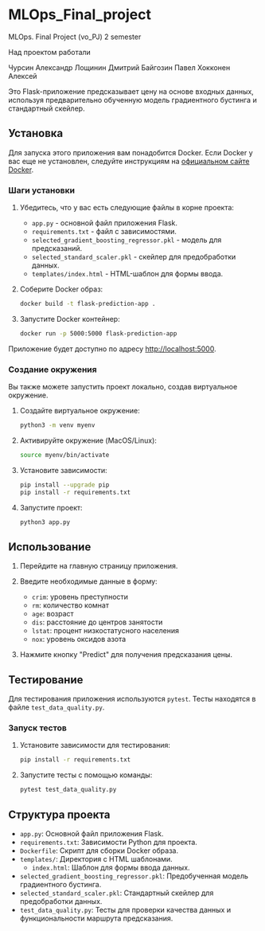 # MLOps_Final_project

MLOps. Final Project (vo_PJ) 2 semester

Над проектом работали

Чурсин Александр
Лощинин Дмитрий
Байгозин Павел
Хокконен Алексей


Это Flask-приложение предсказывает цену на основе входных данных, используя предварительно обученную модель градиентного бустинга и стандартный скейлер.

## Установка

Для запуска этого приложения вам понадобится Docker. Если Docker у вас еще не установлен, следуйте инструкциям на [официальном сайте Docker](https://docs.docker.com/get-docker/).

### Шаги установки


1. Убедитесь, что у вас есть следующие файлы в корне проекта:
    - `app.py` - основной файл приложения Flask.
    - `requirements.txt` - файл с зависимостями.
    - `selected_gradient_boosting_regressor.pkl` - модель для предсказаний.
    - `selected_standard_scaler.pkl` - скейлер для предобработки данных.
    - `templates/index.html` - HTML-шаблон для формы ввода.

2. Соберите Docker образ:

    ```sh
    docker build -t flask-prediction-app .
    ```

3. Запустите Docker контейнер:

    ```sh
    docker run -p 5000:5000 flask-prediction-app
    ```

Приложение будет доступно по адресу [http://localhost:5000](http://localhost:5000).

### Создание окружения

Вы также можете запустить проект локально, создав виртуальное окружение.

1. Создайте виртуальное окружение:

    ```sh
    python3 -m venv myenv
    ```

2. Активируйте окружение (MacOS/Linux):

    ```sh
    source myenv/bin/activate
    ```

3. Установите зависимости:

    ```sh
    pip install --upgrade pip
    pip install -r requirements.txt
    ```

4. Запустите проект:

    ```sh
    python3 app.py
    ```

## Использование

1. Перейдите на главную страницу приложения.
2. Введите необходимые данные в форму:
    - `crim`: уровень преступности
    - `rm`: количество комнат
    - `age`: возраст
    - `dis`: расстояние до центров занятости
    - `lstat`: процент низкостатусного населения
    - `nox`: уровень оксидов азота

3. Нажмите кнопку "Predict" для получения предсказания цены.

## Тестирование

Для тестирования приложения используются `pytest`. Тесты находятся в файле `test_data_quality.py`.

### Запуск тестов

1. Установите зависимости для тестирования:

    ```sh
    pip install -r requirements.txt
    ```

2. Запустите тесты с помощью команды:

    ```sh
    pytest test_data_quality.py
    ```

## Структура проекта

- `app.py`: Основной файл приложения Flask.
- `requirements.txt`: Зависимости Python для проекта.
- `Dockerfile`: Скрипт для сборки Docker образа.
- `templates/`: Директория с HTML шаблонами.
  - `index.html`: Шаблон для формы ввода данных.
- `selected_gradient_boosting_regressor.pkl`: Предобученная модель градиентного бустинга.
- `selected_standard_scaler.pkl`: Стандартный скейлер для предобработки данных.
- `test_data_quality.py`: Тесты для проверки качества данных и функциональности маршрута предсказания.
